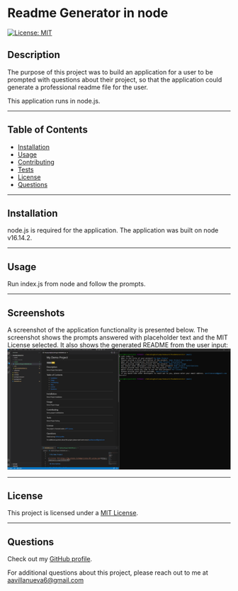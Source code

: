 # Readme Generator in node

[![License: MIT](https://img.shields.io/badge/License-MIT-yellow.svg)](https://opensource.org/licenses/MIT)

## Description

The purpose of this project was to build an application for a user to be prompted with questions about their project, so that the application could generate a professional readme file for the user.

This application runs in node.js.

---

## Table of Contents

- [Installation](#installation)
- [Usage](#usage)
- [Contributing](#contributing)
- [Tests](#tests)
- [License](#license)
- [Questions](#questions)

---

## Installation

node.js is required for the application. The application was built on node v16.14.2.

---

## Usage

Run index.js from node and follow the prompts.

---

## Screenshots

A screenshot of the application functionality is presented below. The screenshot shows the prompts answered with placeholder text and the MIT License selected. It also shows the generated README from the user input:
![screenshot of the application](./assets/images/demoScreenshot.png)

---

## License

This project is licensed under a [MIT License](https://opensource.org/licenses/MIT).

---

## Questions

Check out my [GitHub profile](https://github.com/aavillanueva6).

For additional questions about this project, please reach out to me at <aavillanueva6@gmail.com>
